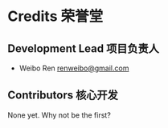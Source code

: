 # Credits 荣誉堂


## Development Lead 项目负责人

* Weibo Ren <renweibo@gmail.com>

## Contributors 核心开发

None yet. Why not be the first?


